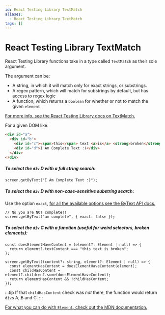 ```yaml
---
id: React Testing Library TextMatch
aliases:
  - React Testing Library TextMatch
tags: []
---
```


# React Testing Library TextMatch

React Testing Library functions take in a type called `TextMatch` as their sole argument.

The argument can be:

- A string, in which it will match only for exact strings, or substrings.
- A regex pattern, which will match for substrings by default, but has access to regex logic
- A function, which returns a `boolean` for whether or not to match the given `element`

[For more info, see the React Testing Library docs on TextMatch.](https://testing-library.com/docs/queries/about/#textmatch)

For a given DOM like:

```html
<div id="a">
  <div id="b">
    <div id="c"><span>this</span> text <a>is</a> <strong>broken</strong></div>
    <div id="d">I Am Complete Text :)</div>
  </div>
</div>
```

##### To select the `div` D with a full string search:

```tsx
screen.getByText("I Am Complete Text :)");
```

##### To select the `div` D with non-case-sensitive substring search:

Use the option `exact`, [for all the available options see the ByText API docs.](https://testing-library.com/docs/queries/bytext#api)

```tsx
// No you are NOT complete!!
screen.getByText("am complete", { exact: false });
```

##### To select the `div` C with a function (useful for weird selectors, broken elements):

```tsx
const doesElementHaveContent = (element?: Element | null) => {
  return element?.textContent === "this text is broken";
};

screen.getByText((content?: string, element?: Element | null) => {
  const elementHasContent = doesElementHaveContent(element);
  const childHasContent = element?.children?.some(doesElementHaveContent);
  return elementHasContent && !childHasContent;
});
```

:::tip
If that `childHasContent` check was _not_ there, the function would return `div`s A, B and C.
:::

[For what you can do with `Element`, check out the MDN documentation.](https://developer.mozilla.org/en-US/docs/Web/API/Element)
